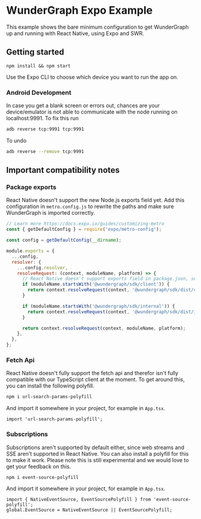 # WunderGraph Expo Example

This example shows the bare minimum configuration to get WunderGraph up and running with React Native, using Expo and SWR.

## Getting started

```shell
npm install && npm start
```

Use the Expo CLI to choose which device you want to run the app on.

### Android Development

In case you get a blank screen or errors out, chances are your device/emulator is not able to communicate with the node running on localhost:9991.
To fix this run

```bash
adb reverse tcp:9991 tcp:9991
```

To undo

```bash
adb reverse --remove tcp:9991
```

## Important compatibility notes

### Package exports

React Native doesn't support the new Node.js exports field yet. Add this configuration in `metro.config.js` to rewrite the paths and make sure WunderGraph is imported correctly.

```js
// Learn more https://docs.expo.io/guides/customizing-metro
const { getDefaultConfig } = require('expo/metro-config');

const config = getDefaultConfig(__dirname);

module.exports = {
  ...config,
  resolver: {
    ...config.resolver,
    resolveRequest: (context, moduleName, platform) => {
      // React Native doesn't support exports field in package.json, so we resolve it manually.
      if (moduleName.startsWith('@wundergraph/sdk/client')) {
        return context.resolveRequest(context, '@wundergraph/sdk/dist/client', platform);
      }

      if (moduleName.startsWith('@wundergraph/sdk/internal')) {
        return context.resolveRequest(context, '@wundergraph/sdk/dist/internal', platform);
      }

      return context.resolveRequest(context, moduleName, platform);
    },
  },
};
```

### Fetch Api

React Native doesn't fully support the fetch api and therefor isn't fully compatible with our TypeScript client at the moment. To get around this, you can install the following polyfill.

```bash
npm i url-search-params-polyfill
```

And import it somewhere in your project, for example in `App.tsx`.

```
import 'url-search-params-polyfill';
```

### Subscriptions

Subscriptions aren't supported by default either, since web streams and SSE aren't supported in React Native. You can also install a polyfill for this to make it work. Please note this is still experimental and we would love to get your feedback on this.

```bash
npm i event-source-polyfill
```

And import it somewhere in your project, for example in `App.tsx`.

```
import { NativeEventSource, EventSourcePolyfill } from 'event-source-polyfill';
global.EventSource = NativeEventSource || EventSourcePolyfill;
```
